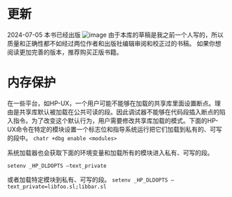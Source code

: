
# 更新
2024-07-05
本书已经出版
![image](https://github.com/Celthi/effective-debugging-zh/assets/5187962/29b04963-5535-432c-b56f-8a2d5dbc2ec6)
由于本库的草稿是我之前一个人写的，所以质量和正确性都不如经过两位作者和出版社编辑审阅和校正过的书稿。
如果你想阅读更加完善的版本，推荐购买正版书籍。
# 内存保护

在一些平台，如HP-UX，一个用户可能不能够在加载的共享库里面设置断点。理由是共享库默认被加载在公共可读的段。因此调试器不能够在代码段插入断点的陷入指令。为了改变这个默认行为，用户需要修改共享库加载的模式。下面的HP-UX命令在特定的模块设置一个标志位和指导系统运行把它们加载到私有的、可写的段中。
`chatr +dbg enable <modules>`

系统加载器也会获取下面的环境变量和加载所有的模块进入私有、可写的段。

`setenv _HP_DLDOPTS –text_private`

或者加载特定模块到私有、可写的段。
`setenv _HP_DLDOPTS –text_private=libfoo.sl;libbar.sl`

